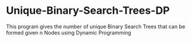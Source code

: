 # Unique-Binary-Search-Trees-DP
This program gives the number of unique Binary Search Trees that can be formed given n Nodes using Dynamic Programming
